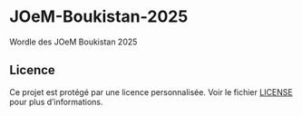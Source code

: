 # JOeM-Boukistan-2025
Wordle des JOeM Boukistan 2025

## Licence
Ce projet est protégé par une licence personnalisée. Voir le fichier [LICENSE](./LICENSE) pour plus d’informations.
